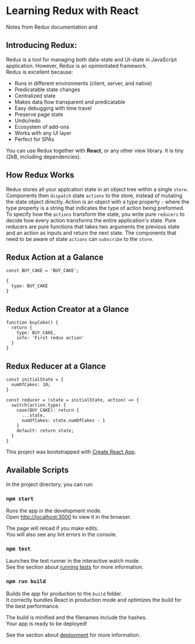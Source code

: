 # Learning Redux with React
Notes from Redux documentation and 

## Introducing Redux:
Redux is a tool for managing both data-state and UI-state in JavaScript application. However, Redux is an opiniontated framework.  
Redux is excellent because:
* Runs in different environments (client, server, and native)
* Predicatable state changes
* Centralized state
* Makes data flow transparent and predicatable 
* Easy debugging with time travel
* Preserve page state
* Undo/redo
* Ecosystem of add-ons 
* Works with any UI layer 
* Perfect for SPAs 

You can use Redux together with **React**, or any other view library. It is tiny (2kB, including dependencies). 

## How Redux Works
Redux stores all your applcation state in an object tree within a single `store`. Components then `dispatch` state `actions` to the store, instead of mutating the state object directly. Action is an object with a type property - where the type property is a string that indicates the type of action being preformed. To specify how the `actions` transform the state, you write pure `reducers` to decide how every action transforms the entire application's state. Pure reducers are pure functions that takes two arguments the previous state and an action as inputs and return the next state. The components that need to be aware of state `actions` can `subscribe` to the `store`.   

## Redux Action at a Galance
```
const BUY_CAKE = 'BUY_CAKE';

{
  type: BUY_CAKE
}
```
## Redux Action Creator at a Glance
```
function buyCake() {
  return {
    type: BUY_CAKE,
    info: 'First redux action'
  }
}
```

## Redux Reducer at a Glance

```
const initialState = {
  numOfCakes: 10;
}

const reducer = (state = initialState, action) => {
  switch(action.type) {
    case(BUY_CAKE): return {
      ...state,
      numOfCakes: state.numOfCakes - 1
    }
    default: return state;
  }
}
```


This project was bootstrapped with [Create React App](https://github.com/facebook/create-react-app).

## Available Scripts

In the project directory, you can run:

### `npm start`

Runs the app in the development mode.<br />
Open [http://localhost:3000](http://localhost:3000) to view it in the browser.

The page will reload if you make edits.<br />
You will also see any lint errors in the console.

### `npm test`

Launches the test runner in the interactive watch mode.<br />
See the section about [running tests](https://facebook.github.io/create-react-app/docs/running-tests) for more information.

### `npm run build`

Builds the app for production to the `build` folder.<br />
It correctly bundles React in production mode and optimizes the build for the best performance.

The build is minified and the filenames include the hashes.<br />
Your app is ready to be deployed!

See the section about [deployment](https://facebook.github.io/create-react-app/docs/deployment) for more information.
